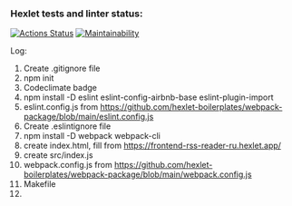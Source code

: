 ### Hexlet tests and linter status:
[![Actions Status](https://github.com/programmer-kazarin/frontend-project-11/actions/workflows/hexlet-check.yml/badge.svg)](https://github.com/programmer-kazarin/frontend-project-11/actions)
[![Maintainability](https://api.codeclimate.com/v1/badges/982483ba03a62ea85671/maintainability)](https://codeclimate.com/github/programmer-kazarin/frontend-project-11/maintainability)

Log:
1. Create .gitignore file
2. npm init
3. Codeclimate badge
4. npm install -D eslint eslint-config-airbnb-base eslint-plugin-import
5. eslint.config.js from https://github.com/hexlet-boilerplates/webpack-package/blob/main/eslint.config.js
6. Create .eslintignore file
7. npm install -D webpack webpack-cli
8. create index.html, fill from https://frontend-rss-reader-ru.hexlet.app/
9. create src/index.js
10. webpack.config.js from https://github.com/hexlet-boilerplates/webpack-package/blob/main/webpack.config.js
11. Makefile
12. 